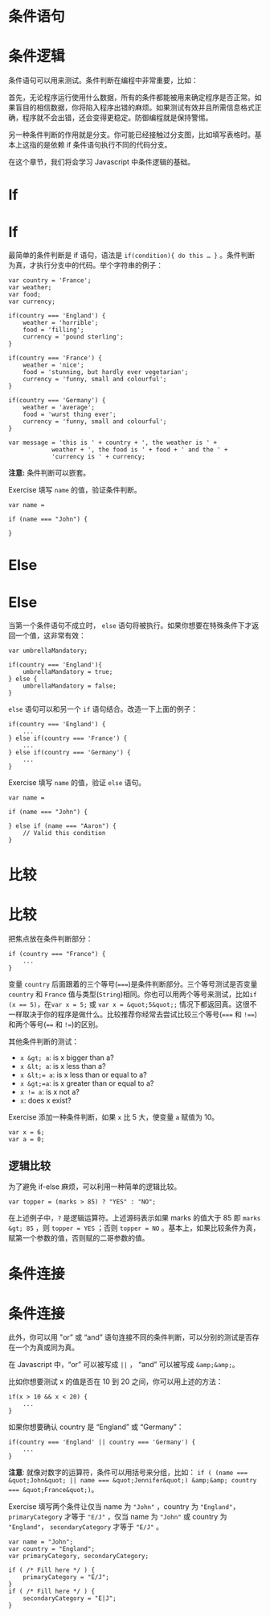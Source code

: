 # 条件语句

# 条件逻辑

条件语句可以用来测试。条件判断在编程中非常重要，比如：

首先，无论程序运行使用什么数据，所有的条件都能被用来确定程序是否正常。如果盲目的相信数据，你将陷入程序出错的麻烦。如果测试有效并且所需信息格式正确，程序就不会出错，还会变得更稳定。防御编程就是保持警惕。

另一种条件判断的作用就是分支。你可能已经接触过分支图，比如填写表格时。基本上这指的是依赖 if 条件语句执行不同的代码分支。

在这个章节，我们将会学习 Javascript 中条件逻辑的基础。

# If

# If

最简单的条件判断是 if 语句，语法是 `if(condition){ do this … }` 。条件判断为真，才执行分支中的代码。举个字符串的例子：

```
var country = 'France';
var weather;
var food;
var currency;

if(country === 'England') {
    weather = 'horrible';
    food = 'filling';
    currency = 'pound sterling';
}

if(country === 'France') {
    weather = 'nice';
    food = 'stunning, but hardly ever vegetarian';
    currency = 'funny, small and colourful';
}

if(country === 'Germany') {
    weather = 'average';
    food = 'wurst thing ever';
    currency = 'funny, small and colourful';
}

var message = 'this is ' + country + ', the weather is ' +
            weather + ', the food is ' + food + ' and the ' +
            'currency is ' + currency; 
```

**注意:** 条件判断可以嵌套。

Exercise 填写 `name` 的值，验证条件判断。

```
var name =

if (name === "John") {

}
```

# Else

# Else

当第一个条件语句不成立时， `else` 语句将被执行。如果你想要在特殊条件下才返回一个值，这非常有效：

```
var umbrellaMandatory;

if(country === 'England'){
    umbrellaMandatory = true;
} else {
    umbrellaMandatory = false;
} 
```

`else` 语句可以和另一个 `if` 语句结合。改造一下上面的例子：

```
if(country === 'England') {
    ...
} else if(country === 'France') {
    ...
} else if(country === 'Germany') {
    ...
} 
```

Exercise 填写 `name` 的值，验证 `else` 语句。

```
var name =

if (name === "John") {

} else if (name === "Aaron") {
    // Valid this condition
}
```

# 比较

# 比较

把焦点放在条件判断部分：

```
if (country === "France") {
    ...
} 
```

变量 `country` 后面跟着的三个等号(`===`)是条件判断部分。三个等号测试是否变量 `country` 和 `France` 值与类型(`String`)相同。你也可以用两个等号来测试，比如`if (x == 5)`，在`var x = 5;` 或 `var x = &quot;5&quot;;` 情况下都返回真。这很不一样取决于你的程序是做什么。比较推荐你经常去尝试比较三个等号(`===` 和 `!==`)和两个等号(`==` 和 `!=`)的区别。

其他条件判断的测试：

*   `x &gt; a`: is x bigger than a?
*   `x &lt; a`: is x less than a?
*   `x &lt;= a`: is x less than or equal to a?
*   `x &gt;=a`: is x greater than or equal to a?
*   `x != a`: is x not a?
*   `x`: does x exist?

Exercise 添加一种条件判断，如果 `x` 比 5 大，使变量 `a` 赋值为 10。

```
var x = 6;
var a = 0;
```

## 逻辑比较

为了避免 if-else 麻烦，可以利用一种简单的逻辑比较。

```
var topper = (marks > 85) ? "YES" : "NO"; 
```

在上述例子中，`?` 是逻辑运算符。上述源码表示如果 marks 的值大于 85 即 `marks &gt; 85` ，则 `topper = YES` ；否则 `topper = NO` 。基本上，如果比较条件为真，赋第一个参数的值，否则赋的二哥参数的值。

# 条件连接

# 条件连接

此外，你可以用 "or” 或 “and” 语句连接不同的条件判断，可以分别的测试是否存在一个为真或同为真。

在 Javascript 中，“or” 可以被写成 `||` ， “and” 可以被写成 `&amp;&amp;`。

比如你想要测试 x 的值是否在 10 到 20 之间，你可以用上述的方法：

```
if(x > 10 && x < 20) {
    ...
} 
```

如果你想要确认 country 是 “England” 或 “Germany”：

```
if(country === 'England' || country === 'Germany') {
    ...
} 
```

**注意**: 就像对数字的运算符，条件可以用括号来分组，比如： `if ( (name === &quot;John&quot; || name === &quot;Jennifer&quot;) &amp;&amp; country === &quot;France&quot;)`。

Exercise 填写两个条件让仅当 name 为 `"John"` ，country 为 `"England"`，`primaryCategory` 才等于 `"E/J"` ，仅当 name 为 `"John"` 或 country 为 `"England"`， `secondaryCategory` 才等于 `"E/J"` 。

```
var name = "John";
var country = "England";
var primaryCategory, secondaryCategory;

if ( /* Fill here */ ) {
    primaryCategory = "E/J";
}
if ( /* Fill here */ ) {
    secondaryCategory = "E|J";
}
```